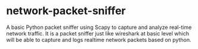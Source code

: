 # network-packet-sniffer
A basic Python packet sniffer using Scapy to capture and analyze real-time network traffic.
It is a packet sniffer just like wireshark at basic level which will be able to capture and logs realtime network packets based on python.


